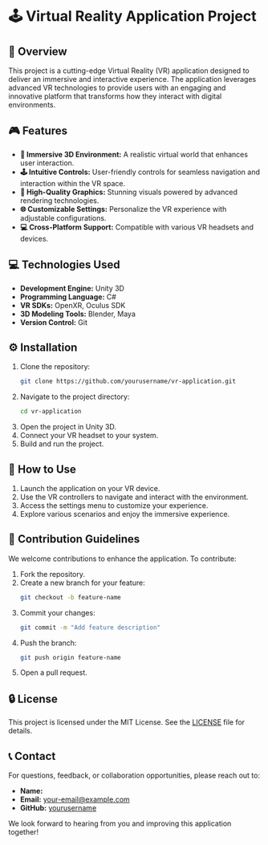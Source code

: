 # 🕹️ Virtual Reality Application Project

## 🔄 Overview
This project is a cutting-edge Virtual Reality (VR) application designed to deliver an immersive and interactive experience. The application leverages advanced VR technologies to provide users with an engaging and innovative platform that transforms how they interact with digital environments.

## 🎮 Features
- **🎨 Immersive 3D Environment:** A realistic virtual world that enhances user interaction.
- **🕹️ Intuitive Controls:** User-friendly controls for seamless navigation and interaction within the VR space.
- **🌟 High-Quality Graphics:** Stunning visuals powered by advanced rendering technologies.
- **🌐 Customizable Settings:** Personalize the VR experience with adjustable configurations.
- **💻 Cross-Platform Support:** Compatible with various VR headsets and devices.

## 💻 Technologies Used
- **Development Engine:** Unity 3D
- **Programming Language:** C#
- **VR SDKs:** OpenXR, Oculus SDK
- **3D Modeling Tools:** Blender, Maya
- **Version Control:** Git

## ⚙️ Installation
1. Clone the repository:
   ```bash
   git clone https://github.com/yourusername/vr-application.git
   ```
2. Navigate to the project directory:
   ```bash
   cd vr-application
   ```
3. Open the project in Unity 3D.
4. Connect your VR headset to your system.
5. Build and run the project.

## 🔧 How to Use
1. Launch the application on your VR device.
2. Use the VR controllers to navigate and interact with the environment.
3. Access the settings menu to customize your experience.
4. Explore various scenarios and enjoy the immersive experience.

## 🙏 Contribution Guidelines
We welcome contributions to enhance the application. To contribute:
1. Fork the repository.
2. Create a new branch for your feature:
   ```bash
   git checkout -b feature-name
   ```
3. Commit your changes:
   ```bash
   git commit -m "Add feature description"
   ```
4. Push the branch:
   ```bash
   git push origin feature-name
   ```
5. Open a pull request.

## 🔒 License
This project is licensed under the MIT License. See the [LICENSE](LICENSE) file for details.

## 📞 Contact
For questions, feedback, or collaboration opportunities, please reach out to:
- **Name:** 
- **Email:** your-email@example.com
- **GitHub:** [yourusername](https://github.com/yourusername)

We look forward to hearing from you and improving this application together!

